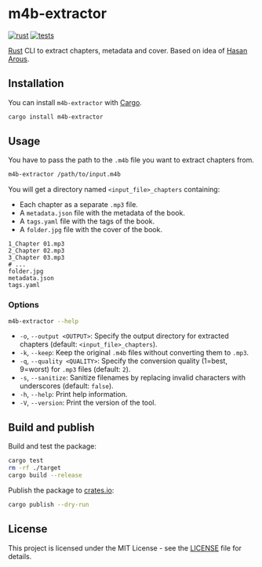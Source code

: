 # m4b-extractor

[![rust][rust-version-src]][rust-version-href]
[![tests][tests-src]][tests-href]

[Rust](https://www.rust-lang.org/) CLI to extract chapters, metadata and cover. Based on idea of [Hasan Arous](https://unix.stackexchange.com/questions/499179/using-ffmpeg-to-split-an-audible-audio-book-into-chapters).

## Installation

You can install `m4b-extractor` with [Cargo](https://doc.rust-lang.org/cargo/).

```bash
cargo install m4b-extractor
```

## Usage

You have to pass the path to the `.m4b` file you want to extract chapters from.

```bash
m4b-extractor /path/to/input.m4b
```

You will get a directory named `<input_file>_chapters` containing:

- Each chapter as a separate `.mp3` file.
- A `metadata.json` file with the metadata of the book.
- A `tags.yaml` file with the tags of the book.
- A `folder.jpg` file with the cover of the book.

```plain
1_Chapter 01.mp3
2_Chapter 02.mp3
3_Chapter 03.mp3
# ...
folder.jpg
metadata.json
tags.yaml
```

### Options

```bash
m4b-extractor --help
```

- `-o`, `--output <OUTPUT>`: Specify the output directory for extracted chapters (default: `<input_file>_chapters`).
- `-k`, `--keep`: Keep the original `.m4b` files without converting them to `.mp3`.
- `-q`, `--quality <QUALITY>`: Specify the conversion quality (1=best, 9=worst) for `.mp3` files (default: `2`).
- `-s`, `--sanitize`: Sanitize filenames by replacing invalid characters with underscores (default: `false`).
- `-h`, `--help`: Print help information.
- `-V`, `--version`: Print the version of the tool.

## Build and publish

Build and test the package:

```bash
cargo test
rm -rf ./target
cargo build --release
```

Publish the package to [crates.io](https://crates.io):

```bash
cargo publish --dry-run
```

## License

This project is licensed under the MIT License - see the [LICENSE](LICENSE) file for details.

[rust-version-src]: https://img.shields.io/badge/Rust-v1.88.0-000000?colorA=18181B&logo=Rust&logoColor=ffffff
[rust-version-href]: https://www.rust-lang.org/
[tests-src]: https://img.shields.io/github/actions/workflow/status/ewilan-riviere/m4b-extractor/run-tests.yml?branch=main&label=tests&style=flat&colorA=18181B
[tests-href]: https://github.com/ewilan-riviere/m4b-extractor/actions

